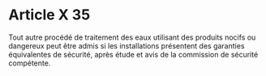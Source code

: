 # Article X 35

Tout autre procédé de traitement des eaux utilisant des produits nocifs ou dangereux peut être admis si les installations présentent des garanties équivalentes de sécurité, après étude et avis de la commission de sécurité compétente.

